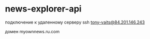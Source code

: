 # news-explorer-api

подключение к удаленному серверу ssh tony-vaits@84.201.146.243

домен myownnews.ru.com
